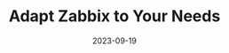 ---
title: "Adapt Zabbix to Your Needs"
date: 2023-09-19
tags: [""]
dbiblogtitle: adapt-zabbix-to-your-needs
---
